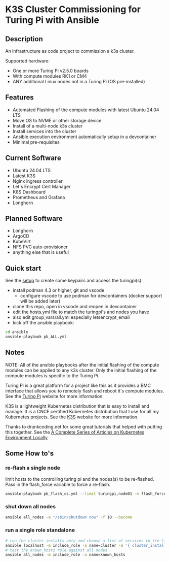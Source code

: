 # K3S Cluster Commissioning for Turing Pi with Ansible

## Description

An infrastructure as code project to commission a k3s cluster.

Supported hardware:
- One or more Turing Pi v2.5.0 boards
- With compute modules RK1 or CM4
- ANY additional Linux nodes not in a Turing Pi (OS pre-installed)

## Features

- Automated Flashing of the compute modules with latest Ubuntu 24.04 LTS
- Move OS to NVME or other storage device
- Install of a multi-node k3s cluster
- Install services into the cluster
- Ansible execution environment automatically setup in a devcontainer
- Minimal pre-requisites

## Current Software

- Ubuntu 24.04 LTS
- Latest K3S
- Nginx ingress controller
- Let's Encrypt Cert Manager
- K8S Dashboard
- Prometheus and Grafana
- Longhorn

## Planned Software

- Longhorn
- ArgoCD
- KubeVirt
- NFS PVC auto-provisioner
- anything else that is useful

## Quick start

See the [setup](docs/setup.md) to create some keypairs and access the turingpi(s).

- install podman 4.3 or higher, git and vscode
  - configure vscode to use podman for devcontainers (docker support will be added later)
- clone this repo, open in vscode and reopen in devcontainer
- edit the hosts.yml file to match the turingpi's and nodes you have
- also edit group_vars/all.yml especially letsencrypt_email
- kick off the ansible playbook:

```bash
cd ansible
ansible-playbook pb_ALL.yml
```
## Notes

NOTE: All of the ansible playbooks after the initial flashing of the compute modules can be applied to any k3s cluster. Only the initial flashing of the compute modules is specific to the Turing Pi.

Turing Pi is a great platform for a project like this as it provides a BMC interface that allows you to remotely flash and reboot it's compute modules. See the [Turing Pi](https://turingpi.com/) website for more information.

K3S is a lightweight Kubernetes distribution that is easy to install and manage. It is a CNCF certified Kubernetes distribution that I use for all my Kubernetes projects. See the [K3S](https://k3s.io/) website for more information.

Thanks to drunkcoding.net for some great tutorials that helped with putting this together. See the [A Complete Series of Articles on Kubernetes Environment Locally](https://drunkcoding.net/posts/ks-00-series-k8s-setup-local-env-pi-cluster/)

## Some How to's

### re-flash a single node

limit hosts to the controlling turing pi and the nodes(s) to be re-flashed. Pass in the flash_force variable to force a re-flash.

```bash
ansible-playbook pb_flash_os.yml --limit turingpi,node01 -e flash_force=true
```

### shut down all nodes

```bash
ansible all_nodes -a "/sbin/shutdown now" -f 10 --become
```

### run a single role standalone

```bash
# run the cluster installs only and choose a list of services to (re-)install
ansible localhost -m include_role -a name=cluster -e '{ cluster_install_list: [ingress,dashboard] }'
# test the known_hosts role against all nodes
ansible all_nodes -m include_role -a name=known_hosts
```

